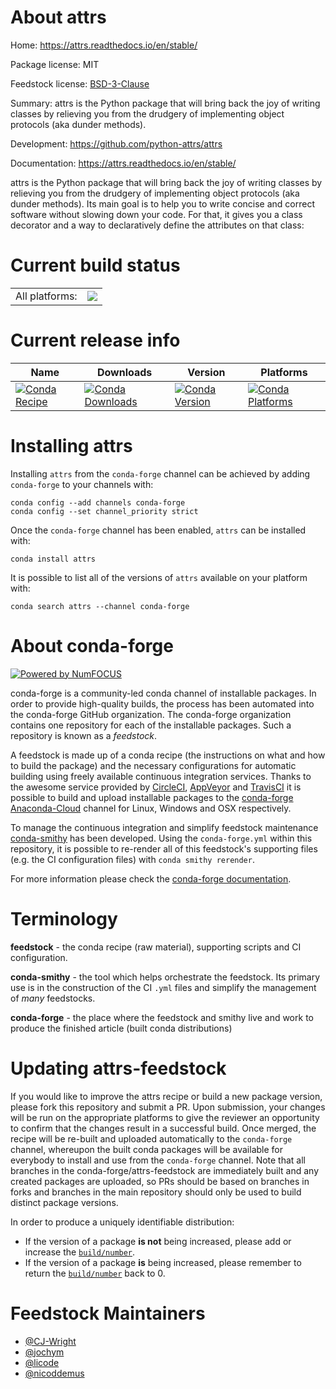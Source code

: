 About attrs
===========

Home: https://attrs.readthedocs.io/en/stable/

Package license: MIT

Feedstock license: [BSD-3-Clause](https://github.com/conda-forge/attrs-feedstock/blob/master/LICENSE.txt)

Summary: attrs is the Python package that will bring back the joy of writing classes by relieving you from the drudgery of implementing object protocols (aka dunder methods).

Development: https://github.com/python-attrs/attrs

Documentation: https://attrs.readthedocs.io/en/stable/

attrs is the Python package that will bring back the joy of writing
classes by relieving you from the drudgery of implementing object
protocols (aka dunder methods). Its main goal is to help you to write
concise and correct software without slowing down your code. For that, it
gives you a class decorator and a way to declaratively define the
attributes on that class:


Current build status
====================


<table><tr><td>All platforms:</td>
    <td>
      <a href="https://dev.azure.com/conda-forge/feedstock-builds/_build/latest?definitionId=2744&branchName=master">
        <img src="https://dev.azure.com/conda-forge/feedstock-builds/_apis/build/status/attrs-feedstock?branchName=master">
      </a>
    </td>
  </tr>
</table>

Current release info
====================

| Name | Downloads | Version | Platforms |
| --- | --- | --- | --- |
| [![Conda Recipe](https://img.shields.io/badge/recipe-attrs-green.svg)](https://anaconda.org/conda-forge/attrs) | [![Conda Downloads](https://img.shields.io/conda/dn/conda-forge/attrs.svg)](https://anaconda.org/conda-forge/attrs) | [![Conda Version](https://img.shields.io/conda/vn/conda-forge/attrs.svg)](https://anaconda.org/conda-forge/attrs) | [![Conda Platforms](https://img.shields.io/conda/pn/conda-forge/attrs.svg)](https://anaconda.org/conda-forge/attrs) |

Installing attrs
================

Installing `attrs` from the `conda-forge` channel can be achieved by adding `conda-forge` to your channels with:

```
conda config --add channels conda-forge
conda config --set channel_priority strict
```

Once the `conda-forge` channel has been enabled, `attrs` can be installed with:

```
conda install attrs
```

It is possible to list all of the versions of `attrs` available on your platform with:

```
conda search attrs --channel conda-forge
```


About conda-forge
=================

[![Powered by
NumFOCUS](https://img.shields.io/badge/powered%20by-NumFOCUS-orange.svg?style=flat&colorA=E1523D&colorB=007D8A)](https://numfocus.org)

conda-forge is a community-led conda channel of installable packages.
In order to provide high-quality builds, the process has been automated into the
conda-forge GitHub organization. The conda-forge organization contains one repository
for each of the installable packages. Such a repository is known as a *feedstock*.

A feedstock is made up of a conda recipe (the instructions on what and how to build
the package) and the necessary configurations for automatic building using freely
available continuous integration services. Thanks to the awesome service provided by
[CircleCI](https://circleci.com/), [AppVeyor](https://www.appveyor.com/)
and [TravisCI](https://travis-ci.com/) it is possible to build and upload installable
packages to the [conda-forge](https://anaconda.org/conda-forge)
[Anaconda-Cloud](https://anaconda.org/) channel for Linux, Windows and OSX respectively.

To manage the continuous integration and simplify feedstock maintenance
[conda-smithy](https://github.com/conda-forge/conda-smithy) has been developed.
Using the ``conda-forge.yml`` within this repository, it is possible to re-render all of
this feedstock's supporting files (e.g. the CI configuration files) with ``conda smithy rerender``.

For more information please check the [conda-forge documentation](https://conda-forge.org/docs/).

Terminology
===========

**feedstock** - the conda recipe (raw material), supporting scripts and CI configuration.

**conda-smithy** - the tool which helps orchestrate the feedstock.
                   Its primary use is in the construction of the CI ``.yml`` files
                   and simplify the management of *many* feedstocks.

**conda-forge** - the place where the feedstock and smithy live and work to
                  produce the finished article (built conda distributions)


Updating attrs-feedstock
========================

If you would like to improve the attrs recipe or build a new
package version, please fork this repository and submit a PR. Upon submission,
your changes will be run on the appropriate platforms to give the reviewer an
opportunity to confirm that the changes result in a successful build. Once
merged, the recipe will be re-built and uploaded automatically to the
`conda-forge` channel, whereupon the built conda packages will be available for
everybody to install and use from the `conda-forge` channel.
Note that all branches in the conda-forge/attrs-feedstock are
immediately built and any created packages are uploaded, so PRs should be based
on branches in forks and branches in the main repository should only be used to
build distinct package versions.

In order to produce a uniquely identifiable distribution:
 * If the version of a package **is not** being increased, please add or increase
   the [``build/number``](https://docs.conda.io/projects/conda-build/en/latest/resources/define-metadata.html#build-number-and-string).
 * If the version of a package **is** being increased, please remember to return
   the [``build/number``](https://docs.conda.io/projects/conda-build/en/latest/resources/define-metadata.html#build-number-and-string)
   back to 0.

Feedstock Maintainers
=====================

* [@CJ-Wright](https://github.com/CJ-Wright/)
* [@jochym](https://github.com/jochym/)
* [@licode](https://github.com/licode/)
* [@nicoddemus](https://github.com/nicoddemus/)

